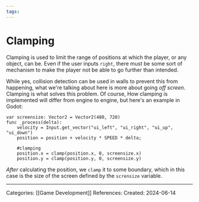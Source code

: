 ```yaml
---
tags:
---
```

# Clamping
Clamping is used to limit the range of positions at which the player, or any object, can be. Even if the user inputs `right`, there must be some sort of mechanism to make the player not be able to go further than intended.

While yes, collision detection can be used in walls to prevent this from happening, what we're talking about here is more about going _off screen_. Clamping is what solves this problem. Of course, How clamping is implemented will differ from engine to engine, but here's an example in Godot:

```Godot
var screensize: Vector2 = Vector2(480, 720)
func _process(delta):
	velocity = Input.get_vector("ui_left", "ui_right", "ui_up", "ui_down")
	position = position + velocity * SPEED * delta;

	#clamping
	position.x = clamp(position.x, 0, screensize.x)
	position.y = clamp(position.y, 0, screensize.y)
```

*After* calculating the position, we `clamp` it to some boundary, which in this case is the size of the screen defined by the `scrensize` variable.

---
Categories: [[Game Development]]
References:
Created: 2024-06-14

